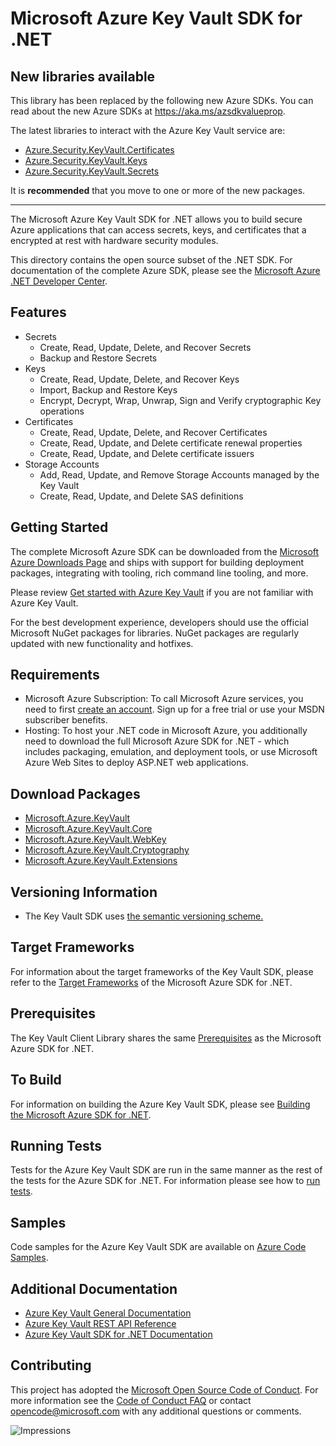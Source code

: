 # Microsoft Azure Key Vault SDK for .NET

## New libraries available

This library has been replaced by the following new Azure SDKs. You can read about the new Azure SDKs at https://aka.ms/azsdkvalueprop.

The latest libraries to interact with the Azure Key Vault service are:

* [Azure.Security.KeyVault.Certificates](https://github.com/Azure/azure-sdk-for-net/tree/master/sdk/keyvault/Azure.Security.KeyVault.Certificates)
* [Azure.Security.KeyVault.Keys](https://github.com/Azure/azure-sdk-for-net/tree/master/sdk/keyvault/Azure.Security.KeyVault.Keys)
* [Azure.Security.KeyVault.Secrets](https://github.com/Azure/azure-sdk-for-net/tree/master/sdk/keyvault/Azure.Security.KeyVault.Secrets)

It is **recommended** that you move to one or more of the new packages.

<hr/>

The Microsoft Azure Key Vault SDK for .NET allows you to build secure Azure applications that can access secrets, keys, and certificates that a encrypted at rest with hardware security modules.

This directory contains the open source subset of the .NET SDK. For documentation of the 
complete Azure SDK, please see the [Microsoft Azure .NET Developer Center](https://azure.microsoft.com/develop/net/).

## Features

- Secrets
    - Create, Read, Update, Delete, and Recover Secrets
    - Backup and Restore Secrets
- Keys
    - Create, Read, Update, Delete, and Recover Keys
    - Import, Backup and Restore Keys
    - Encrypt, Decrypt, Wrap, Unwrap, Sign and Verify cryptographic Key operations 
- Certificates
    - Create, Read, Update, Delete, and Recover Certificates
    - Create, Read, Update, and Delete certificate renewal properties
    - Create, Read, Update, and Delete certificate issuers
- Storage Accounts
    - Add, Read, Update, and Remove Storage Accounts managed by the Key Vault
    - Create, Read, Update, and Delete SAS definitions

## Getting Started

The complete Microsoft Azure SDK can be downloaded from the [Microsoft Azure Downloads Page](http://azure.microsoft.com/downloads/?sdk=net) and ships with support for building deployment packages, integrating with tooling, rich command line tooling, and more.

Please review [Get started with Azure Key Vault](https://docs.microsoft.com/azure/key-vault/key-vault-get-started) if you are not familiar with Azure Key Vault.

For the best development experience, developers should use the official Microsoft NuGet packages for libraries. NuGet packages are regularly updated with new functionality and hotfixes. 

## Requirements

- Microsoft Azure Subscription: To call Microsoft Azure services, you need to first [create an account](https://account.windowsazure.com/Home/Index). Sign up for a free trial or use your MSDN subscriber benefits.
- Hosting: To host your .NET code in Microsoft Azure, you additionally need to download the full Microsoft Azure SDK for .NET - which includes packaging,
    emulation, and deployment tools, or use Microsoft Azure Web Sites to deploy ASP.NET web applications.

## Download Packages

- [Microsoft.Azure.KeyVault](https://www.nuget.org/packages/Microsoft.Azure.KeyVault)
- [Microsoft.Azure.KeyVault.Core](https://www.nuget.org/packages/Microsoft.Azure.KeyVault.Core)
- [Microsoft.Azure.KeyVault.WebKey](https://www.nuget.org/packages/Microsoft.Azure.KeyVault.WebKey)
- [Microsoft.Azure.KeyVault.Cryptography](https://www.nuget.org/packages/Microsoft.Azure.KeyVault.Cryptography)
- [Microsoft.Azure.KeyVault.Extensions](https://www.nuget.org/packages/Microsoft.Azure.KeyVault.Extensions)

## Versioning Information

- The Key Vault SDK uses [the semantic versioning scheme.](https://semver.org/)

## Target Frameworks

For information about the target frameworks of the Key Vault SDK, please refer to the [Target Frameworks](https://github.com/azure/azure-sdk-for-net#target-frameworks) of the Microsoft Azure SDK for .NET.

## Prerequisites

The Key Vault Client Library shares the same [Prerequisites](https://github.com/azure/azure-sdk-for-net#prerequisites) as the Microsoft Azure SDK for .NET.

## To Build

For information on building the Azure Key Vault SDK, please see [Building the Microsoft Azure SDK for .NET](https://github.com/azure/azure-sdk-for-net#to-build).

## Running Tests

Tests for the Azure Key Vault SDK are run in the same manner as the rest of the tests for the Azure SDK for .NET.  For information please see how to [run tests](https://github.com/azure/azure-sdk-for-net#to-run-the-tests).

## Samples

Code samples for the Azure Key Vault SDK are available on [Azure Code Samples](https://azure.microsoft.com/resources/samples/?sort=0&service=key-vault&platform=dotnet).

## Additional Documentation

* [Azure Key Vault General Documentation](https://docs.microsoft.com/azure/key-vault/)
* [Azure Key Vault REST API Reference](https://docs.microsoft.com/rest/api/keyvault/)
* [Azure Key Vault SDK for .NET Documentation](https://docs.microsoft.com/dotnet/api/overview/azure/key-vault?view=azure-dotnet)
  
## Contributing

This project has adopted the [Microsoft Open Source Code of Conduct](https://opensource.microsoft.com/codeofconduct/). For more information 
see the [Code of Conduct FAQ](https://opensource.microsoft.com/codeofconduct/faq/) or contact [opencode@microsoft.com](mailto:opencode@microsoft.com) 
with any additional questions or comments.

![Impressions](https://azure-sdk-impressions.azurewebsites.net/api/impressions/azure-sdk-for-net%2Fsdk%2Fkeyvault%2FMicrosoft.Azure.KeyVault%2FREADME.png)
